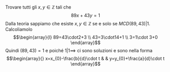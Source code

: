 Trovare tutti gli $x,y\in\mathbb{Z}$ tali che $$89x+43y=1$$
Dalla teoria sappiamo che esiste $x,y\in\mathbb{Z}$ se e solo se $MCD(89,43)|1$. Calcoliamolo $$\begin{array}{l}
89=43\cdot2+3 \\
43=3\cdot14+1 \\
3=1\cdot 3+0
\end{array}$$
Quindi $(89,43)=1$ e poiché $1|1\implies$ ci sono soluzioni e sono nella forma $$\begin{array}{}
x=x_{0}-\frac{b}{d}\cdot t & &  y=y_{0}+\frac{a}{d}\cdot t 
\end{array}$$ 